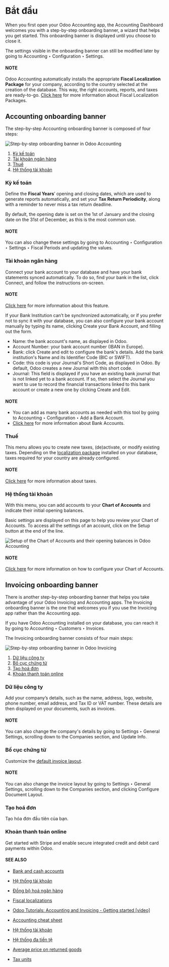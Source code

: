 # Bắt đầu

When you first open your Odoo Accounting app, the Accounting Dashboard welcomes you with
a step-by-step onboarding banner, a wizard that helps you get started. This onboarding banner is
displayed until you choose to close it.

The settings visible in the onboarding banner can still be modified later by going to
Accounting ‣ Configuration ‣ Settings.

#### NOTE
Odoo Accounting automatically installs the appropriate **Fiscal Localization Package** for your
company, according to the country selected at the creation of the database. This way, the right
accounts, reports, and taxes are ready-to-go. [Click here](../fiscal_localizations.md#fiscal-localizations-packages)
for more information about Fiscal Localization Packages.

## Accounting onboarding banner

The step-by-step Accounting onboarding banner is composed of four steps:

![Step-by-step onboarding banner in Odoo Accounting](../../../.gitbook/assets/accounting-onboarding-banner.png)
1. [Kỳ kế toán](#accounting-setup-periods)
2. [Tài khoản ngân hàng](#accounting-setup-bank)
3. [Thuế](#accounting-setup-taxes)
4. [Hệ thống tài khoản](#accounting-setup-chart)

<a id="accounting-setup-periods"></a>

### Kỳ kế toán

Define the **Fiscal Years**’ opening and closing dates, which are used to generate reports
automatically, and set your **Tax Return Periodicity**, along with a reminder to never miss a tax
return deadline.

By default, the opening date is set on the 1st of January and the closing date on the 31st of
December, as this is the most common use.

#### NOTE
You can also change these settings by going to Accounting ‣ Configuration ‣
Settings ‣ Fiscal Periods and updating the values.

<a id="accounting-setup-bank"></a>

### Tài khoản ngân hàng

Connect your bank account to your database and have your bank statements synced automatically. To do
so, find your bank in the list, click Connect, and follow the instructions on-screen.

#### NOTE
[Click here](bank/bank_synchronization.md) for more information about this feature.

If your Bank Institution can’t be synchronized automatically, or if you prefer not to sync it with
your database, you can also configure your bank account manually by typing its name, clicking
Create your Bank Account, and filling out the form.

- Name: the bank account's name, as displayed in Odoo.
- Account Number: your bank account number (IBAN in Europe).
- Bank: click Create and edit to configure the bank's details. Add the
  bank institution's Name and its Identifier Code (BIC or SWIFT).
- Code: this code is your Journal's Short Code, as displayed in Odoo.
  By default, Odoo creates a new Journal with this short code.
- Journal: This field is displayed if you have an existing bank journal that is not
  linked yet to a bank account. If so, then select the Journal you want to use to record
  the financial transactions linked to this bank account or create a new one by clicking
  Create and Edit.

#### NOTE
- You can add as many bank accounts as needed with this tool by going to
  Accounting ‣ Configuration ‣ Add a Bank Account.
- [Click here](bank.md) for more information about Bank Accounts.

<a id="accounting-setup-taxes"></a>

### Thuế

This menu allows you to create new taxes, (de)activate, or modify existing taxes. Depending on the
[localization package](../fiscal_localizations.md) installed on your database, taxes required for
your country are already configured.

#### NOTE
[Click here](taxes.md) for more information about taxes.

<a id="accounting-setup-chart"></a>

### Hệ thống tài khoản

With this menu, you can add accounts to your **Chart of Accounts** and indicate their initial
opening balances.

Basic settings are displayed on this page to help you review your Chart of Accounts. To access all
the settings of an account, click on the Setup button at the end of the line.

![Setup of the Chart of Accounts and their opening balances in Odoo Accounting](../../../.gitbook/assets/setup_chart_of_accounts.png)

#### NOTE
[Click here](get_started/chart_of_accounts.md) for more information on how to configure your
Chart of Accounts.

## Invoicing onboarding banner

There is another step-by-step onboarding banner that helps you take advantage of your Odoo Invoicing
and Accounting apps. The Invoicing onboarding banner is the one that welcomes you if you use the
Invoicing app rather than the Accounting app.

If you have Odoo Accounting installed on your database, you can reach it by going to
Accounting ‣ Customers ‣ Invoices.

The Invoicing onboarding banner consists of four main steps:

![Step-by-step onboarding banner in Odoo Invoicing](../../../.gitbook/assets/invoicing-onboarding-banner.png)
1. [Dữ liệu công ty](#invoicing-setup-company)
2. [Bố cục chứng từ](#invoicing-setup-layout)
3. [Tạo hoá đơn](#invoicing-setup-invoice)
4. [Khoản thanh toán online](#invoicing-setup-payments)

<a id="invoicing-setup-company"></a>

### Dữ liệu công ty

Add your company’s details, such as the name, address, logo, website, phone number, email address,
and Tax ID or VAT number. These details are then displayed on your documents, such as invoices.

#### NOTE
You can also change the company's details by going to Settings ‣ General
Settings, scrolling down to the Companies section, and Update Info.

<a id="invoicing-setup-layout"></a>

### Bố cục chứng từ

Customize the [default invoice layout](../../studio/pdf_reports.md#studio-pdf-reports-default-layout).

#### NOTE
You can also change the invoice layout by going to Settings ‣ General
Settings, scrolling down to the Companies section, and clicking Configure
Document Layout.

<a id="invoicing-setup-invoice"></a>

### Tạo hoá đơn

Tạo hóa đơn đầu tiên của bạn.

<a id="invoicing-setup-payments"></a>

### Khoản thanh toán online

Get started with Stripe and enable secure integrated credit and debit card payments within Odoo.

#### SEE ALSO
* [Bank and cash accounts](bank.md)
* [Hệ thống tài khoản](get_started/chart_of_accounts.md)
* [Đồng bộ hoá ngân hàng](bank/bank_synchronization.md)
* [Fiscal localizations](../fiscal_localizations.md)
* [Odoo Tutorials: Accounting and Invoicing - Getting started [video]](https://www.odoo.com/slides/slide/getting-started-1692)

* [Accounting cheat sheet](get_started/cheat_sheet.md)
* [Hệ thống tài khoản](get_started/chart_of_accounts.md)
* [Hệ thống đa tiền tệ](get_started/multi_currency.md)
* [Average price on returned goods](get_started/avg_price_valuation.md)
* [Tax units](get_started/tax_units.md)
